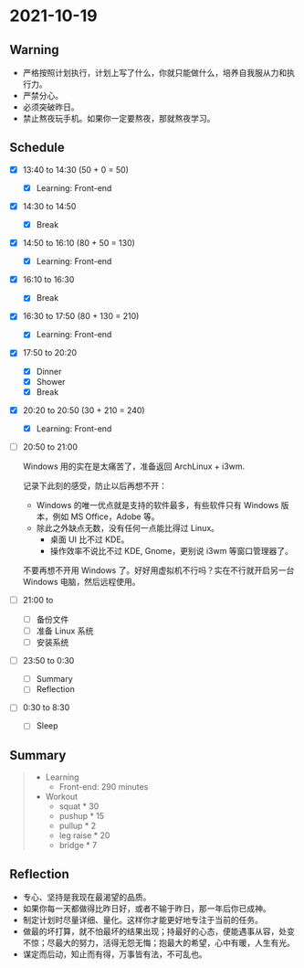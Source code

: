 # 2021-10-19

## Warning

- 严格按照计划执行，计划上写了什么，你就只能做什么，培养自我服从力和执行力。
- 严禁分心。
- 必须突破昨日。
- 禁止熬夜玩手机。如果你一定要熬夜，那就熬夜学习。

## Schedule

- [x] 13:40 to 14:30 (50 + 0 = 50)
  - [x] Learning: Front-end
- [x] 14:30 to 14:50
  - [x] Break
- [x] 14:50 to 16:10 (80 + 50 = 130)
  - [x] Learning: Front-end

- [x] 16:10 to 16:30
  - [x] Break
- [x] 16:30 to 17:50 (80 + 130 = 210)
  - [x] Learning: Front-end
- [x] 17:50 to 20:20
  - [x] Dinner
  - [x] Shower
  - [x] Break
- [x] 20:20 to 20:50 (30 + 210 = 240)
  - [x] Learning: Front-end

- [ ] 20:50 to 21:00

  Windows 用的实在是太痛苦了，准备返回 ArchLinux + i3wm.

  记录下此刻的感受，防止以后再想不开：

  - Windows 的唯一优点就是支持的软件最多，有些软件只有 Windows  版本，例如 MS Office，Adobe 等。
  - 除此之外缺点无数，没有任何一点能比得过 Linux。
    - 桌面 UI 比不过 KDE。
    - 操作效率不说比不过 KDE, Gnome，更别说 i3wm 等窗口管理器了。

  不要再想不开用 Windows 了。好好用虚拟机不行吗？实在不行就开启另一台 Windows 电脑，然后远程使用。

- [ ] 21:00 to 

  - [ ] 备份文件
  - [ ] 准备 Linux 系统
  - [ ] 安装系统

- [ ] 23:50 to 0:30
  - [ ] Summary
  - [ ] Reflection
- [ ] 0:30 to 8:30
  - [ ] Sleep

## Summary

> - Learning
>   - Front-end: 290 minutes
> - Workout
>   - squat * 30
>   - pushup * 15
>   - pullup * 2
>   - leg raise * 20
>   - bridge * 7

## Reflection

- 专心、坚持是我现在最渴望的品质。
- 如果你每一天都做得比昨日好，或者不输于昨日，那一年后你已成神。
- 制定计划时尽量详细、量化。这样你才能更好地专注于当前的任务。
- 做最的坏打算，就不怕最坏的结果出现；持最好的心态，便能遇事从容，处变不惊；尽最大的努力，活得无怨无悔；抱最大的希望，心中有暖，人生有光。
- 谋定而后动，知止而有得，万事皆有法，不可乱也。

